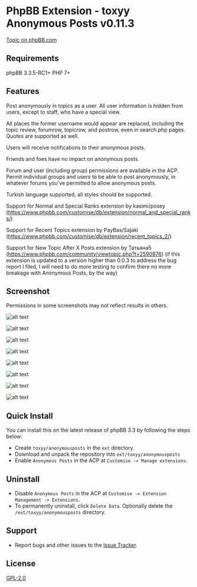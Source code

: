 # PhpBB Extension - toxyy Anonymous Posts v0.11.3

[Topic on phpBB.com](https://www.phpbb.com/community/viewtopic.php?f=456&t=2488071)

## Requirements

phpBB 3.3.5-RC1+ PHP 7+

## Features

Post anonymously in topics as a user.  All user information is hidden from users, except to staff, who have a special view.

All places the former username would appear are replaced, including the topic review, forumrow, topicrow, and
postrow, even in search.php pages.  Quotes are supported as well.

Users will receive notifications to their anonymous posts.

Friends and foes have no impact on anonymous posts.

Forum and user (including group) permissions are available in the ACP.  Permit individual groups
and users to be able to post anonymously, in whatever forums you've permitted to allow
anonymous posts.

Turkish language supported, all styles should be supported.

Support for Normal and Special Ranks extension by kasimi/posey (https://www.phpbb.com/customise/db/extension/normal_and_special_ranks/)

Support for Recent Topics extension by PayBas/Sajaki (https://www.phpbb.com/customise/db/extension/recent_topics_2/)

Support for New Topic After X Posts extension by Татьяна5 (https://www.phpbb.com/community/viewtopic.php?t=2590876) (if this extension is updated to a version higher than 0.0.3 to address the bug report I filed, I will need to do more testing to confirm there no more breakage with Anonymous Posts, by the way)

## Screenshot

Permissions in some screenshots may not reflect results in others.

![alt text](https://i.snag.gy/J6qsbE.jpg)

![alt text](https://i.snag.gy/jfS8NP.jpg)

![alt text](https://i.snag.gy/esmnia.jpg)

![alt text](https://i.snag.gy/XnmsLf.jpg)

![alt text](https://i.snag.gy/A6Bd7g.jpg)

![alt text](https://i.snag.gy/bsftYz.jpg)

![alt text](https://i.snag.gy/3Z84rf.jpg)

![alt text](https://i.snag.gy/qrMX6B.jpg)

## Quick Install

You can install this on the latest release of phpBB 3.3 by following the steps below:

* Create `toxyy/anonymousposts` in the `ext` directory.
* Download and unpack the repository into `ext/toxyy/anonymousposts`
* Enable `Anonymous Posts` in the ACP at `Customise -> Manage extensions`.

## Uninstall

* Disable `Anonymous Posts` in the ACP at `Customise -> Extension Management -> Extensions`.
* To permanently uninstall, click `Delete Data`. Optionally delete the `/ext/toxyy/anonymousposts` directory.

## Support

* Report bugs and other issues to the [Issue Tracker](https://github.com/toxyy/anonymousposts/issues).

## License

[GPL-2.0](license.txt)
